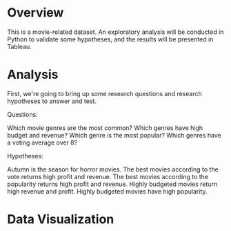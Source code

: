 
# Overview
This is a movie-related dataset. An exploratory analysis will be conducted in Python to validate some hypotheses, and the results will be presented in Tableau.

# Analysis
First, we're going to bring up some research questions and research hypotheses to answer and test.

Questions:

Which movie genres are the most common?
Which genres have high budget and revenue?
Which genre is the most popular?
Which genres have a voting average over 8?

Hypotheses:

Autumn is the season for horror movies.
The best movies according to the vote returns high profit and revenue.
The best movies according to the popularity returns high profit and revenue.
Highly budgeted movies return high revenue and profit.
Highly budgeted movies have high popularity.

# Data Visualization
